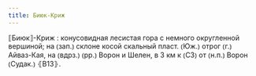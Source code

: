 ```yaml
---
title: Биюк-Криж
---
```


⟦Биюк⟧-Криж
: конусовидная лесистая гора с немного округленной вершиной; на ⦅зап.⦆ склоне косой скальный пласт. ⦅Юж.⦆ отрог ⦅г.⦆ Айваз-Кая, на ⦅вдрз.⦆ ⦅рр.⦆ Ворон и Шелен, в 3 км к ⦅СЗ⦆ от ⦅н.п.⦆ Ворон ⦅Судак.⦆ ⦃В13⦄.
